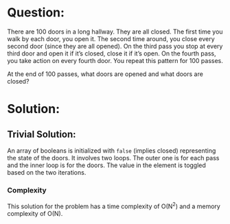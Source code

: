 # Question:

There are 100 doors in a long hallway. They are all closed. The first time you walk by each door, you open it. The second time around, you close every second door (since they are all opened). On the third pass you stop at every third door and open it if it’s closed, close it if it’s open. On the fourth pass, you take action on every fourth door. You repeat this pattern for 100 passes.

At the end of 100 passes, what doors are opened and what doors are closed?

# Solution:

## Trivial Solution:

An array of booleans is initialized with `false` (implies closed) representing the state of the doors. It involves two loops. The outer one is for each pass and the inner loop is for the doors. The value in the element is toggled based on the two iterations.

### Complexity
This solution for the problem has a time complexity of O(N<sup>2</sup>) and a memory complexity of O(N).


